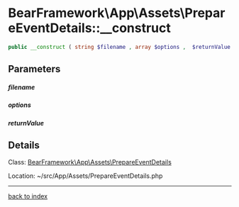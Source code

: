 # BearFramework\App\Assets\PrepareEventDetails::__construct

```php
public __construct ( string $filename , array $options ,  $returnValue )
```

## Parameters

##### filename

##### options

##### returnValue

## Details

Class: [BearFramework\App\Assets\PrepareEventDetails](bearframework.app.assets.prepareeventdetails.class.md)

Location: ~/src/App/Assets/PrepareEventDetails.php

---

[back to index](index.md)

